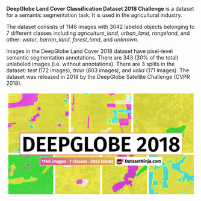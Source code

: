 **DeepGlobe Land Cover Classification Dataset 2018 Challenge** is a dataset for a semantic segmentation task. It is used in the agricultural industry. 

The dataset consists of 1146 images with 3042 labeled objects belonging to 7 different classes including *agriculture_land*, *urban_land*, *rangeland*, and other: *water*, *barren_land*, *forest_land*, and *unknown*.

Images in the DeepGlobe Land Cover 2018 dataset have pixel-level semantic segmentation annotations. There are 343 (30% of the total) unlabeled images (i.e. without annotations). There are 3 splits in the dataset: *test* (172 images), *train* (803 images), and *valid* (171 images). The dataset was released in 2018 by the DeepGlobe Satellite Challenge (CVPR 2018).

<img src="https://github.com/dataset-ninja/DeepGlobe/raw/main/visualizations/poster.png">

